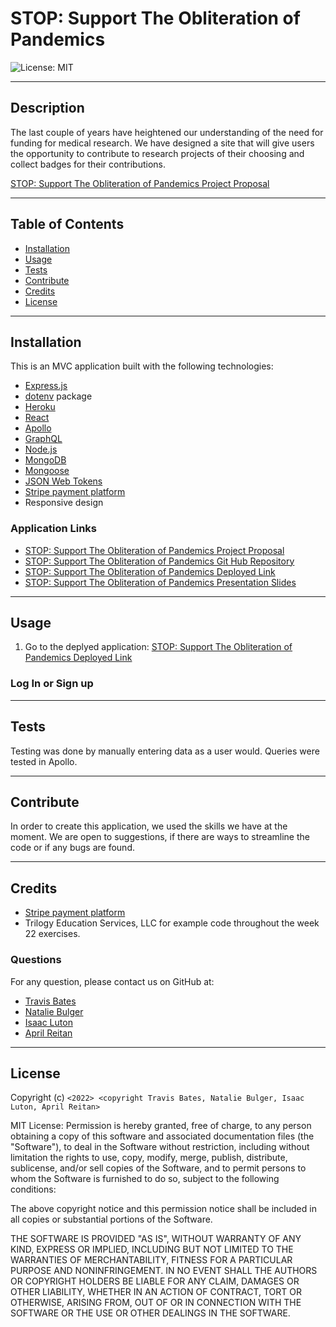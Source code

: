# STOP: Support The Obliteration of Pandemics

![License: MIT](https://img.shields.io/badge/License-MIT-yellow.svg)

---
## Description

  The last couple of years have heightened our understanding of the need for funding for medical research. We have designed a site that will give users the opportunity to contribute to research projects of their choosing and collect badges for their contributions.

  [STOP: Support The Obliteration of Pandemics Project Proposal](https://docs.google.com/document/d/1THYbiRfj2iuaa6aMv_CR1f4xCH5Fp0SOp_Z0eW0vCsQ/edit)

---
## Table of Contents

  - [Installation](#installation)
  - [Usage](#usage)
  - [Tests](#tests)
  - [Contribute](#contribute)
  - [Credits](#credits)
  - [License](#license)


---
## Installation
 
 This is an MVC application built with the following technologies:
 - [Express.js](https://www.npmjs.com/package/express)
 - [dotenv](https://www.npmjs.com/package/dotenv) package
 - [Heroku](https://signup.heroku.com/)
 - [React](https://reactjs.org/docs/getting-started.html)
 - [Apollo](https://www.apollographql.com/docs/)
 - [GraphQL](https://graphql.org/learn/)
 - [Node.js](https://nodejs.org/en/)
 - [MongoDB](https://www.mongodb.com/)
 - [Mongoose](https://mongoosejs.com/docs/)
 - [JSON Web Tokens](https://jwt.io/)
 - [Stripe payment platform](https://stripe.com/docs)
 - Responsive design


### Application Links

- [STOP: Support The Obliteration of Pandemics Project Proposal](https://docs.google.com/document/d/1THYbiRfj2iuaa6aMv_CR1f4xCH5Fp0SOp_Z0eW0vCsQ/edit)
- [STOP: Support The Obliteration of Pandemics Git Hub Repository](https://github.com/levisgaragegroupinc/SHEEP)
- [STOP: Support The Obliteration of Pandemics Deployed Link]()
- [STOP: Support The Obliteration of Pandemics Presentation Slides](https://docs.google.com/presentation/d/1stKpRgIwOVdcFMI54V46_ce0NJV42DUOtqW_2l4ayrI/edit#slide=id.p)


---
## Usage

1. Go to the deplyed application: [STOP: Support The Obliteration of Pandemics Deployed Link]()


### Log In or Sign up


---
## Tests

Testing was done by manually entering data as a user would. Queries were tested in Apollo.


--- 
## Contribute

In order to create this application, we used the skills we have at the moment. We are open to suggestions, if there are ways to streamline the code or if any bugs are found.


---
## Credits

- [Stripe payment platform](https://stripe.com/docs)
- Trilogy Education Services, LLC for example code throughout the week 22 exercises.


### Questions

For any question, please contact us on GitHub at: 
- [Travis Bates](https://github.com/levisgaragegroupinc)
- [Natalie Bulger](https://github.com/nbulger1)
- [Isaac Luton]()
- [April Reitan](https://github.com/areitan)

---

## License

Copyright (c) ```<2022> <copyright Travis Bates, Natalie Bulger, Isaac Luton, April Reitan>```

MIT License:
Permission is hereby granted, free of charge, to any person obtaining a copy
of this software and associated documentation files (the "Software"), to deal
in the Software without restriction, including without limitation the rights
to use, copy, modify, merge, publish, distribute, sublicense, and/or sell
copies of the Software, and to permit persons to whom the Software is
furnished to do so, subject to the following conditions:

The above copyright notice and this permission notice shall be included in all
copies or substantial portions of the Software.

THE SOFTWARE IS PROVIDED "AS IS", WITHOUT WARRANTY OF ANY KIND, EXPRESS OR
IMPLIED, INCLUDING BUT NOT LIMITED TO THE WARRANTIES OF MERCHANTABILITY,
FITNESS FOR A PARTICULAR PURPOSE AND NONINFRINGEMENT. IN NO EVENT SHALL THE
AUTHORS OR COPYRIGHT HOLDERS BE LIABLE FOR ANY CLAIM, DAMAGES OR OTHER
LIABILITY, WHETHER IN AN ACTION OF CONTRACT, TORT OR OTHERWISE, ARISING FROM,
OUT OF OR IN CONNECTION WITH THE SOFTWARE OR THE USE OR OTHER DEALINGS IN THE
SOFTWARE.